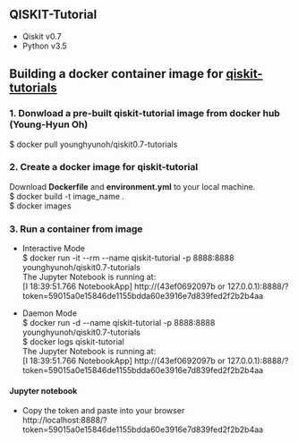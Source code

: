 ## QISKIT-Tutorial  
- Qiskit v0.7 
- Python v3.5 

## Building a docker container image for [qiskit-tutorials](https://github.com/Qiskit/qiskit-tutorials)  

### 1. Donwload a pre-built qiskit-tutorial image from docker hub (Young-Hyun Oh)
$ docker pull younghyunoh/qiskit0.7-tutorials

### 2. Create a docker image for qiskit-tutorial 
Download **Dockerfile** and **environment.yml** to your local machine.  
$ docker build -t image_name .  
$ docker images  

### 3. Run a container from image   
- Interactive Mode      
$ docker run -it --rm --name qiskit-tutorial -p 8888:8888 younghyunoh/qiskit0.7-tutorials  
The Jupyter Notebook is running at:  
[I 18:39:51.766 NotebookApp] http://(43ef0692097b or 127.0.0.1):8888/?token=59015a0e15846de1155bdda60e3916e7d839fed2f2b2b4aa  

- Daemon Mode   
$ docker run -d --name qiskit-tutorial -p 8888:8888 younghyunoh/qiskit0.7-tutorials    
$ docker logs qiskit-tutorial     
The Jupyter Notebook is running at:      
[I 18:39:51.766 NotebookApp] http://(43ef0692097b or 127.0.0.1):8888/?token=59015a0e15846de1155bdda60e3916e7d839fed2f2b2b4aa     

#### Jupyter notebook  
- Copy the token and paste into your browser  
http://localhost:8888/?token=59015a0e15846de1155bdda60e3916e7d839fed2f2b2b4aa     

